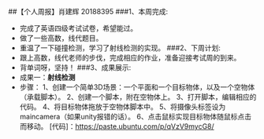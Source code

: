 ##【个人周报】肖建辉 20188395
###1、本周完成:
- 完成了英语四级考试试卷，希望能过。
- 做了一些高数，线代题目。
- 重温了一下碰撞检测，学习了射线检测的实现。
###2、下周计划:
- 跟上高数，线代老师的步伐，完成相应的作业，准备迎接考试周的到来。
- 背单词呀，坚持！
###3、成果展示:
- 成果一：**射线检测**
- 步骤：
1、创建一个简单3D场景：一个平面和一个目标物体，以及一个空物体（承载脚本）。
2、创建一个脚本，附在空物体上。
3、打开脚本，编辑相应的代码。
4、将目标物体拖放于空物体脚本中。
5、将摄像头标签设为maincamera（如果unity报错的话）。
6、点击鼠标实现目标物体随鼠标点击而移动。
[代码]：https://paste.ubuntu.com/p/qVzV9mycG8/
